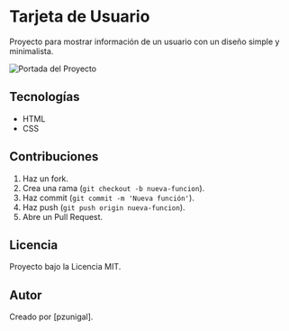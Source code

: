 # Tarjeta de Usuario
Proyecto para mostrar información de un usuario con un diseño simple y minimalista.

![Portada del Proyecto](https://pbs.twimg.com/media/GfOBrNBXsAAmy-x?format=jpg&name=small)

## Tecnologías
- HTML
- CSS

## Contribuciones
1. Haz un fork.
2. Crea una rama (`git checkout -b nueva-funcion`).
3. Haz commit (`git commit -m 'Nueva función'`).
4. Haz push (`git push origin nueva-funcion`).
5. Abre un Pull Request.

## Licencia
Proyecto bajo la Licencia MIT.

## Autor
Creado por [pzunigal].
